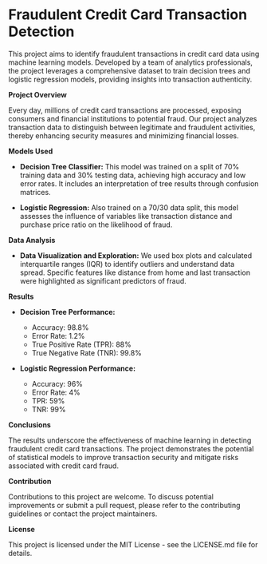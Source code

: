 # Fraudulent Credit Card Transaction Detection

This project aims to identify fraudulent transactions in credit card data using machine learning models. Developed by a team of analytics professionals, the project leverages a comprehensive dataset to train decision trees and logistic regression models, providing insights into transaction authenticity.

**Project Overview**

Every day, millions of credit card transactions are processed, exposing consumers and financial institutions to potential fraud. Our project analyzes transaction data to distinguish between legitimate and fraudulent activities, thereby enhancing security measures and minimizing financial losses.

**Models Used**

* **Decision Tree Classifier:** This model was trained on a split of 70% training data and 30% testing data, achieving high accuracy and low error rates. It includes an interpretation of tree results through confusion matrices.

* **Logistic Regression:** Also trained on a 70/30 data split, this model assesses the influence of variables like transaction distance and purchase price ratio on the likelihood of fraud.

**Data Analysis**

* **Data Visualization and Exploration:** We used box plots and calculated interquartile ranges (IQR) to identify outliers and understand data spread. Specific features like distance from home and last transaction were highlighted as significant predictors of fraud.

**Results**
* **Decision Tree Performance:**
  * Accuracy: 98.8%
  * Error Rate: 1.2%
  * True Positive Rate (TPR): 88%
  * True Negative Rate (TNR): 99.8%

* **Logistic Regression Performance:**
  * Accuracy: 96%
  * Error Rate: 4%
  * TPR: 59%
  * TNR: 99%

**Conclusions**

The results underscore the effectiveness of machine learning in detecting fraudulent credit card transactions. The project demonstrates the potential of statistical models to improve transaction security and mitigate risks associated with credit card fraud.

**Contribution**

Contributions to this project are welcome. To discuss potential improvements or submit a pull request, please refer to the contributing guidelines or contact the project maintainers.

**License**

This project is licensed under the MIT License - see the LICENSE.md file for details.
